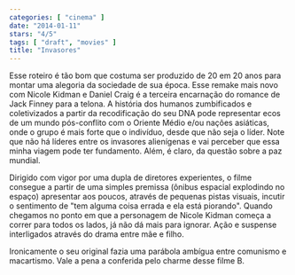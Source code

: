 ```yaml
---
categories: [ "cinema" ]
date: "2014-01-11"
stars: "4/5"
tags: [ "draft", "movies" ]
title: "Invasores"
---
```

Esse roteiro é tão bom que costuma ser produzido de 20 em 20 anos para
montar uma alegoria da sociedade de sua época. Esse remake mais novo
com Nicole Kidman e Daniel Craig é a terceira encarnação do romance
de Jack Finney para a telona. A história dos humanos zumbificados e
coletivizados a partir da recodificação do seu DNA pode representar ecos
de um mundo pós-conflito com o Oriente Médio e/ou nações asiáticas,
onde o grupo é mais forte que o indivíduo, desde que não seja o
líder. Note que não há líderes entre os invasores alienígenas e
vai perceber que essa minha viagem pode ter fundamento. Além, é claro,
da questão sobre a paz mundial.

Dirigido com vigor por uma dupla de diretores experientes, o
filme consegue a partir de uma simples premissa (ônibus espacial
explodindo no espaço) apresentar aos poucos, através de pequenas
pistas visuais, incutir o sentimento de "tem alguma coisa errada e ela
está piorando". Quando chegamos no ponto em que a personagem de Nicole
Kidman começa a correr para todos os lados, já não dá mais para
ignorar. Ação e suspense interligados através do drama entre mãe e
filho.

Ironicamente o seu original fazia uma parábola ambígua entre comunismo
e macartismo. Vale a pena a conferida pelo charme desse filme B.
